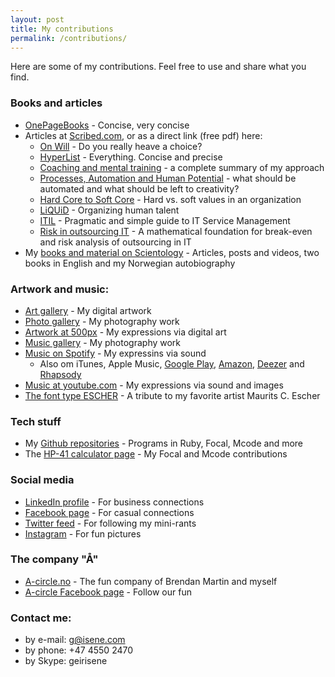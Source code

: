 ```yaml
---
layout: post
title: My contributions
permalink: /contributions/
---
```


Here are some of my contributions. Feel free to use and share what you find.

### Books and articles
- [OnePageBooks](/onepagebooks) - Concise, very concise
- Articles at [Scribed.com](http://www.scribd.com/GeirIsene/shelf), or as a direct link (free pdf) here:
	- [On Will](https://www.dropbox.com/s/061keir0a0hacf5/onwill.pdf?raw=1) - Do you really heave a choice?
	- [HyperList](https://www.dropbox.com/s/u88hiepntca589w/hyperlist.pdf?raw=1) - Everything. Concise and precise
	- [Coaching and mental training](https://www.dropbox.com/s/v34py48xp9nlcu1/coaching.pdf?raw=1) - a complete summary of my approach
	- [Processes, Automation and Human Potential](https://www.dropbox.com/s/ku3dl8rcoxfra2j/process.pdf?raw=1) - what should be automated and what should be left to creativity?
	- [Hard Core to Soft Core](https://www.dropbox.com/s/ud3z96vp67ne1e3/core.pdf?raw=1) - Hard vs. soft values in an organization
	- [LiQUiD](https://www.dropbox.com/s/65zhvg58j96s8tv/liquid.pdf?raw=1) - Organizing human talent
	- [ITIL](https://www.dropbox.com/s/dw9c71whf1nz5lj/itil.pdf?raw=1) - Pragmatic and simple guide to IT Service Management
	- [Risk in outsourcing IT](https://www.dropbox.com/s/1sgrbau2t9ub9i7/outsourcing.pdf?raw=1) - A mathematical foundation for break-even and risk analysis of outsourcing in IT
- My [books and material on Scientology](/scientology) - Articles, posts and videos, two books in English and my Norwegian autobiography

### Artwork and music:
- [Art gallery](/art) - My digital artwork
- [Photo gallery](/photos) - My photography work
- [Artwork at 500px](http://500px.com/isene) - My expressions via digital art
- [Music gallery](/music) - My photography work
- [Music on Spotify](https://open.spotify.com/artist/1Y8BKB23oNJxGgVnce45k5?si=baqjpXM3QcmD4oV_VNQuvw) - My expressins via sound
	- Also om iTunes, Apple Music, [Google Play](https://play.google.com/store/search?q=Geir%20Isene&hl=en), [Amazon](http://www.amazon.com/s/ref=nb_sb_noss/184-7057868-8952559?url=search-alias=aps&field-keywords=Geir%20Isene), [Deezer](http://www.deezer.com/artist/9927232) and [Rhapsody](http://www.rhapsody.com/artist/geir-isene)
- [Music at youtube.com](http://www.youtube.com/user/geirisene/videos) - My expressions via sound and images
- [The font type ESCHER](https://isene.org/2019/12/Escher.html) - A tribute to my favorite artist Maurits C. Escher

### Tech stuff
- My [Github repositories](https://github.com/isene) - Programs in Ruby, Focal, Mcode and more
- The [HP-41 calculator page](/hp41) - My Focal and Mcode contributions

### Social media
- [LinkedIn profile](http://www.linkedin.com/in/isene) - For business connections
- [Facebook page](http://www.facebook.com/geir.isene) - For casual connections
- [Twitter feed](http://twitter.com/isene) - For following my mini-rants
- [Instagram](https://www.instagram.com/geir_isene/?hl=en) - For fun pictures

### The company "Å"
- [A-circle.no](http://www.a-circle.no) - The fun company of Brendan Martin and myself
- [A-circle Facebook page](http://www.facebook.com/ACircleAS) - Follow our fun

### Contact me:
- by e-mail: [g@isene.com](mailto:g@isene.com)
- by phone: +47 4550 2470
- by Skype: geirisene
